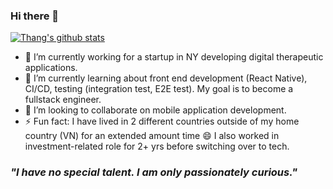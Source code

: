 ### Hi there 👋

<!--
**ttc290/ttc290** is a ✨ _special_ ✨ repository because its `README.md` (this file) appears on your GitHub profile.

Here are some ideas to get you started:

- 🔭 I’m currently working on ...
- 🌱 I’m currently learning ...
- 👯 I’m looking to collaborate on ...
- 🤔 I’m looking for help with ...
- 💬 Ask me about ...
- 📫 How to reach me: ...
- 😄 Pronouns: ...
- ⚡ Fun fact: ...
-->

[![Thang's github stats](https://github-readme-stats.vercel.app/api?username=ttc290&count_private=true&show_icons=true&theme=gruvbox)](https://github.com/ttc290/github-readme-stats)

- 🔭 I’m currently working for a startup in NY developing digital therapeutic applications.
- 🌱 I’m currently learning about front end development (React Native), CI/CD, testing (integration test, E2E test). My goal is to become a fullstack engineer.
- 👯 I’m looking to collaborate on mobile application development.
- ⚡ Fun fact: I have lived in 2 different countries outside of my home country (VN) for an extended amount time 😄  I also worked in investment-related role for 2+ yrs before switching over to tech.

### _"I have no special talent. I am only passionately curious."_
